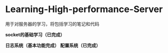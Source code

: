 # Learning-High-performance-Server
用于对服务器的学习，将包括学习的笔记和代码

**socket的基础学习（已完成）**

**日志系统（基本功能完成）**
**配置系统（已完成）**
